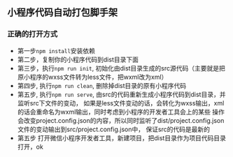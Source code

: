 ## 小程序代码自动打包脚手架

### 正确的打开方式

- 第一步`npm install`安装依赖
- 第二步，复制你的小程序代码到dist目录下面
- 第三步，执行`npm run init`, 初始化由dist目录生成的src源代码（主要就是把原小程序的wxss文件转为less文件，把wxml改为xml）
- 第四步, 执行`npm run clean`, 删除掉dist目录的原有小程序代码
- 第五步, 执行`npm run serve`, 由src的代码重新生成小程序代码到dist目录，并监听src下文件的变动，
如果是less文件变动的话，会转化为wxss输出，xml的话会重命名为wxml输出，同时考虑到小程序的开发者工具会上的某些
操作会改变project.config.json的内容，所以同时监听了dist/project.config.json文件的变动输出到src/project.config.json中，
保证src的代码是最新的
- 第五步 打开微信小程序开发者工具，新建项目，把dist目录作为项目代码目录打开，ok